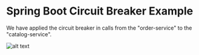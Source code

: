 # Spring Boot Circuit Breaker Example

We have applied the circuit breaker in calls from the "order-service" to the "catalog-service".

![alt text](hhttps://techburps-6.s3.ap-south-1.amazonaws.com/tech-blog/spring-cloud-circuit-breaker-resilience4j.png)
